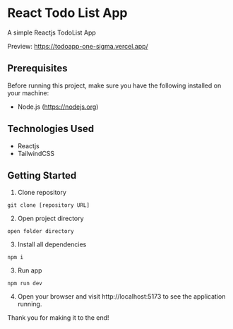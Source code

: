 # React Todo List App
A simple Reactjs TodoList App

Preview: https://todoapp-one-sigma.vercel.app/

## Prerequisites
Before running this project, make sure you have the following installed on your machine:

- Node.js (https://nodejs.org)

## Technologies Used
- Reactjs
- TailwindCSS

## Getting Started


1. Clone repository
```
git clone [repository URL]
```


2. Open project directory
```
open folder directory
```


3. Install all dependencies 
```
npm i
```


3. Run app
```
npm run dev
```

4. Open your browser and visit http://localhost:5173 to see the application running.


Thank you for making it to the end!

